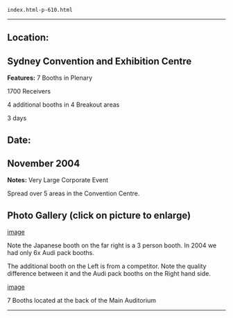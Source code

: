 
    index.html-p-610.html
----------------------------------------------------------

## Location:

## Sydney Convention and Exhibition Centre

**Features:**    7 Booths in Plenary

1700 Receivers

4 additional booths in 4 Breakout areas

3 days

## Date:

## November 2004

**Notes:**    Very Large Corporate Event

Spread over 5 areas in the Convention Centre.

## Photo Gallery (click on picture to enlarge)

[image](wp-content/uploads/2011/09/3_person_booth.jpg)

Note the Japanese booth on the far right is a 3 person booth. In 2004 we had only 6x Audi pack booths.

The additional booth on the Left is from a competitor. Note the quality difference between it and the Audi pack booths on the Right hand side.

[image](wp-content/uploads/2011/09/auditorium.jpg)

7 Booths located at the back of the Main Auditorium




----------------------------------------------------------
